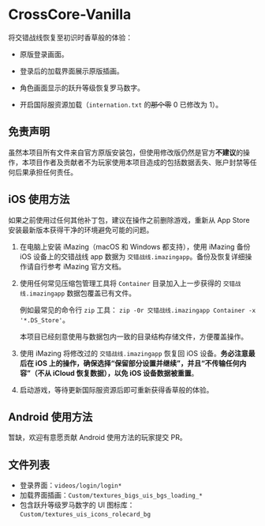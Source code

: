 # CrossCore-Vanilla

将交错战线恢复至初识时香草般的体验：

- 原版登录画面。

- 登录后的加载界面展示原版插画。
- 角色画面显示的跃升等级恢复罗马数字。
- 开启国际服资源加载（`internation.txt` 的~~那个零~~ 0 已修改为 1）。

## 免责声明

虽然本项目所有文件来自官方原版安装包，但使用修改版仍然是官方**不建议**的操作，本项目作者及贡献者不为玩家使用本项目造成的包括数据丢失、账户封禁等任何后果承担任何责任。

## iOS 使用方法

如果之前使用过任何其他补丁包，建议在操作之前删除游戏，重新从 App Store 安装最新版本获得干净的环境避免可能的问题。

1. 在电脑上安装 iMazing（macOS 和 Windows 都支持），使用 iMazing 备份 iOS 设备上的交错战线 app 数据为 `交错战线.imazingapp`。备份及恢复详细操作请自行参考 iMazing 官方文档。
2. 使用任何常见压缩包管理工具将 `Container` 目录加入上一步获得的 `交错战线.imazingapp` 数据包覆盖已有文件。

   例如最常见的命令行 `zip` 工具： `zip -0r 交错战线.imazingapp Container -x '*.DS_Store'`。

   本项目已经刻意使用与数据包内一致的目录结构存储文件，方便覆盖操作。
3. 使用 iMazing 将修改过的 `交错战线.imazingapp` 恢复回 iOS 设备。**务必注意最后在 iOS 上的操作，确保选择“保留部分设置并继续”，并且“不传输任何内容”（不从 iCloud 恢复数据），以免 iOS 设备数据被重置**。
4. 启动游戏，等待更新国际服资源后即可重新获得香草般的体验。

## Android 使用方法

暂缺，欢迎有意愿贡献 Android 使用方法的玩家提交 PR。

## 文件列表

- 登录界面：`videos/login/login*`
- 加载界面插画：`Custom/textures_bigs_uis_bgs_loading_*`
- 包含跃升等级罗马数字的 UI 图标库：`Custom/textures_uis_icons_rolecard_bg`
